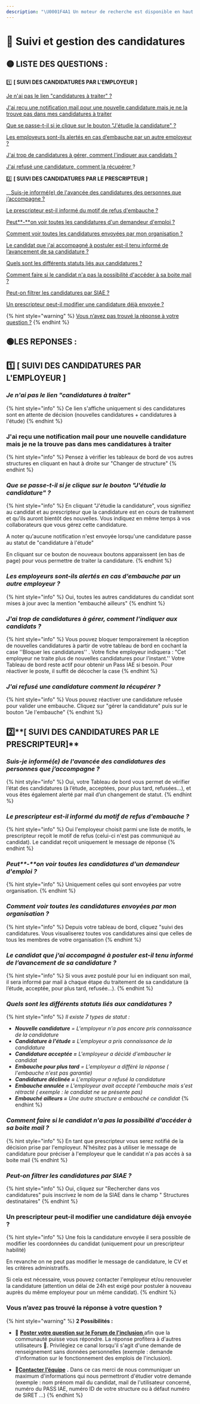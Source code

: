 ```yaml
---
description: "\U0001F4A1 Un moteur de recherche est disponible en haut à droite ↗↗↗"
---
```


# 👀 Suivi et gestion des candidatures

## 🟡 LISTE DES QUESTIONS  :

1️⃣ **\[ SUIVI DES CANDIDATURES PAR L'EMPLOYEUR \]**

[Je n'ai pas le lien "candidatures à traiter" ?](suivi-des-candidatures.md#je-nai-pas-le-lien-candidatures-a-traiter)

[J'ai reçu une notification mail pour une nouvelle candidature mais je ne la trouve pas dans mes candidatures à traiter](suivi-des-candidatures.md#jai-recu-une-notification-mail-pour-une-nouvelle-candidature-mais-je-ne-la-trouve-pas-dans-mes-candidatures-a-traiter)

[Que se passe-t-il si je clique sur le bouton "J'étudie la candidature" ?](suivi-des-candidatures.md#que-se-passe-t-il-si-je-clique-sur-le-bouton-jetudie-la-candidature)

[Les employeurs sont-ils alertés en cas d’embauche par un autre employeur ?](suivi-des-candidatures.md#les-employeurs-sont-ils-alertes-en-cas-dembauche-par-un-autre-employeur)

[J'ai trop de candidatures à gérer, comment l'indiquer aux candidats ?](suivi-des-candidatures.md#jai-trop-de-candidatures-a-gerer-comment-lindiquer-aux-candidats)

[J'ai refusé une candidature, comment la récupérer ](suivi-des-candidatures.md#jai-refuse-annule-une-candidature-par-erreur-comment-la-recuperer)?

2️⃣ **\[ SUIVI DES CANDIDATURES PAR LE PRESCRIPTEUR \]**

\_\_[Suis-je informé\(e\) de l'avancée des candidatures des personnes que j’accompagne ?](suivi-des-candidatures.md#suis-je-informe-e-de-lavancee-des-candidatures-des-personnes-que-jaccompagne)

[Le prescripteur est-il informé du motif de refus d'embauche ?](suivi-des-candidatures.md#le-prescripteur-est-il-informe-du-motif-de-refus-dembauche)

[Peut**-**on voir toutes les candidatures d'un demandeur d'emploi ?](suivi-des-candidatures.md#peut-on-voir-toutes-les-candidatures-dun-demandeur-demploi)

[Comment voir toutes les candidatures envoyées par mon organisation ?](suivi-des-candidatures.md#comment-voir-toutes-les-candidatures-envoyees-par-mon-organisation)

[Le candidat que j'ai accompagné à postuler est-il tenu informé de l’avancement de sa candidature ?](suivi-des-candidatures.md#le-candidat-que-jai-accompagne-a-postuler-est-il-tenu-informe-de-lavancement-de-sa-candidature)

[Quels sont les différents statuts liés aux candidatures ?](suivi-des-candidatures.md#quels-sont-les-differents-statuts-lies-aux-candidatures)

[Comment faire si le candidat n'a pas la possibilité d'accéder à sa boite mail ?](suivi-des-candidatures.md#comment-faire-si-le-candidat-na-pas-la-possibilite-dacceder-a-sa-boite-mail)

[Peut-on filtrer les candidatures par SIAE ?](suivi-des-candidatures.md#peut-on-filtrer-les-candidatures-par-siae)

[Un prescripteur peut-il modifier une candidature déjà envoyée ?](suivi-des-candidatures.md#un-prescripteur-peut-il-modifier-une-candidature-deja-envoyee)

{% hint style="warning" %}
[Vous n’avez pas trouvé la réponse à votre question ?](suivi-des-candidatures.md#vous-navez-pas-trouve-la-reponse-a-votre-question)
{% endhint %}

## 🟢LES REPONSES : 

## 1️⃣ **\[ SUIVI DES CANDIDATURES PAR L'EMPLOYEUR \]**

### _Je n'ai pas le lien "candidatures à traiter"_

{% hint style="info" %}
Ce lien s'affiche uniquement si des candidatures sont en attente de décision \(nouvelles candidatures + candidatures à l'étude\)
{% endhint %}

### J'ai reçu une notification mail pour une nouvelle candidature mais je ne la trouve pas dans mes candidatures à traiter

{% hint style="info" %}
Pensez à vérifier les tableaux de bord de vos autres structures en cliquant en haut à droite sur "Changer de structure"
{% endhint %}

### _Que se passe-t-il si je clique sur le bouton "J'étudie la candidature" ?_

{% hint style="info" %}
En cliquant "J'étudie la candidature", vous signifiez au candidat et au prescripteur que la candidature est en cours de traitement et qu'ils auront bientôt des nouvelles. Vous indiquez en même temps à vos collaborateurs que vous gérez cette candidature.

A noter qu'aucune notification n'est envoyée lorsqu'une candidature passe au statut de "candidature à l'étude"

En cliquant sur ce bouton de nouveaux boutons apparaissent \(en bas de page\) pour vous permettre de traiter la candidature.
{% endhint %}

### _Les employeurs sont-ils alertés en cas d’embauche par un autre employeur ?_

{% hint style="info" %}
Oui, toutes les autres candidatures du candidat sont mises à jour avec la mention "embauché ailleurs"
{% endhint %}

### _J'ai trop de candidatures à gérer, comment l'indiquer aux candidats ?_

{% hint style="info" %}
Vous pouvez bloquer temporairement la réception de nouvelles candidatures à partir de votre tableau de bord en cochant la case ''Bloquer les candidatures'' . Votre fiche employeur indiquera : "Cet employeur ne traite plus de nouvelles candidatures pour l'instant.'' Votre Tableau de bord reste actif pour obtenir un Pass IAE si besoin. Pour réactiver le poste, il suffit de décocher la case
{% endhint %}

### _J'ai refusé une candidature comment la récupérer ?_

{% hint style="info" %}
Vous pouvez réactiver une candidature refusée pour valider une embauche. Cliquez sur "gérer la candidature" puis sur le bouton "Je l'embauche"
{% endhint %}

## 2️⃣**\[ SUIVI DES CANDIDATURES PAR LE PRESCRIPTEUR\]**

### _Suis-je informé\(e\) de l'avancée des candidatures des personnes que j’accompagne ?_

{% hint style="info" %}
Oui, votre Tableau de bord vous permet de vérifier l’état des candidatures \(à l’étude, acceptées, pour plus tard, refusées…\), et vous êtes également alerté par mail d’un changement de statut.
{% endhint %}

### _Le prescripteur est-il informé du motif de refus d'embauche ?_

{% hint style="info" %}
Oui l'employeur choisit parmi une liste de motifs, le prescripteur reçoit le motif de refus \(celui-ci n'est pas communiqué au candidat\). Le candidat reçoit uniquement le message de réponse
{% endhint %}

### _Peut**-**on voir toutes les candidatures d'un demandeur d'emploi ?_

{% hint style="info" %}
Uniquement celles qui sont envoyées par votre organisation.
{% endhint %}

### _Comment voir toutes les candidatures envoyées par mon organisation ?_

{% hint style="info" %}
Depuis votre tableau de bord, cliquez "suivi des candidatures. Vous visualiserez toutes vos candidatures ainsi que celles de tous les membres de votre organisation
{% endhint %}

### _Le candidat que j'ai accompagné à postuler est-il tenu informé de l’avancement de sa candidature ?_

{% hint style="info" %}
Si vous avez postulé pour lui en indiquant son mail, il sera informé par mail à chaque étape du traitement de sa candidature \(à l’étude, acceptée, pour plus tard, refusée…\).
{% endhint %}

### _Quels sont les différents statuts liés aux candidatures ?_

{% hint style="info" %}
_Il existe 7 types de statut :_

* _**Nouvelle candidature** = L'employeur n'a pas encore pris connaissance de la candidature_
* _**Candidature à l'étude =** L'employeur a pris connaissance de la candidature_
* _**Candidature acceptée =** L'employeur a décidé d'embaucher le candidat_
* _**Embauche pour plus tard** = L'employeur a différé la réponse \( l'embauche n'est pas garantie\)_
* _**Candidature déclinée =** L'employeur a refusé la candidature_
* _**Embauche annulée =** L'employeur avait accepté l'embauche mais s'est rétracté \( exemple : le candidat ne se présente pas\)_
* _**Embauché ailleurs =** Une autre structure a embauché ce candidat_
{% endhint %}

### _Comment faire si le candidat n'a pas la possibilité d'accéder à sa boite mail ?_

{% hint style="info" %}
En tant que prescripteur vous serez notifié de la décision prise par l'employeur. N'hésitez pas à utiliser le message de candidature pour préciser à l'employeur que le candidat n'a pas accès à sa boite mail
{% endhint %}

### _Peut-on filtrer les candidatures par SIAE ?_

{% hint style="info" %}
Oui, cliquez sur "Rechercher dans vos candidatures" puis inscrivez le nom de la SIAE dans le champ " Structures destinataires"
{% endhint %}

### Un prescripteur peut-il modifier une candidature déjà envoyée ?

{% hint style="info" %}
Une fois la candidature envoyée il sera possible de modifier les coordonnées du candidat \(uniquement pour un prescripteur habilité\)

En revanche on ne peut pas modifier le message de candidature, le CV et les critères administratifs.

Si cela est nécessaire, vous pouvez contacter l'employeur et/ou renouveler la candidature \(attention un délai de 24h est exigé pour postuler à nouveau auprès du même employeur pour un même candidat\).
{% endhint %}



### **Vous n’avez pas trouvé la réponse à votre question ?**

{% hint style="warning" %}
**2 Possibilités :**

* 💬 [**Poster votre question sur le Forum de l'inclusion** ](https://forum.inclusion.beta.gouv.fr/)afin que la communauté puisse vous répondre. La réponse profitera à d'autres utilisateurs 🤝. Privilégiez ce canal lorsqu'il s'agit d'une demande de renseignement sans données personnelles \(exemple : demande d'information sur le fonctionnement des emplois de l'inclusion\).



* 📝[**Contacter l’équipe**](https://assistance.inclusion.beta.gouv.fr/) **.** Dans ce cas merci de nous communiquer un maximum d'informations qui nous permettront d'étudier votre demande \(exemple : nom prénom mail du candidat, mail de l'utilisateur concerné, numéro du PASS IAE, numéro ID de votre structure ou à défaut numéro de SIRET …\)
{% endhint %}



